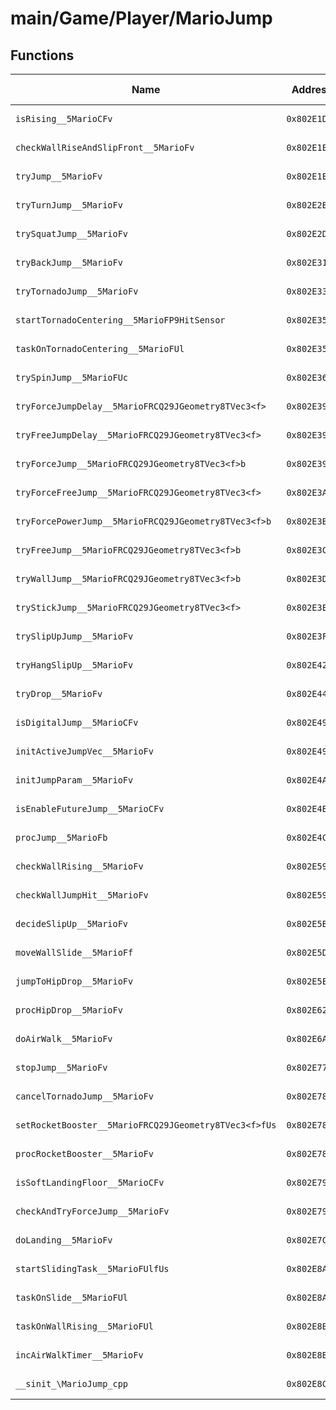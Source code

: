 # main/Game/Player/MarioJump

## Functions

| Name | Address | Match % |
|------|---------|---------|
| `isRising__5MarioCFv` | `0x802E1D70` | :x: (0.0%) |
| `checkWallRiseAndSlipFront__5MarioFv` | `0x802E1E10` | :x: (0.0%) |
| `tryJump__5MarioFv` | `0x802E1E44` | :x: (0.0%) |
| `tryTurnJump__5MarioFv` | `0x802E2B64` | :x: (0.0%) |
| `trySquatJump__5MarioFv` | `0x802E2DC0` | :x: (0.0%) |
| `tryBackJump__5MarioFv` | `0x802E311C` | :x: (0.0%) |
| `tryTornadoJump__5MarioFv` | `0x802E333C` | :x: (0.0%) |
| `startTornadoCentering__5MarioFP9HitSensor` | `0x802E3554` | :x: (0.0%) |
| `taskOnTornadoCentering__5MarioFUl` | `0x802E35BC` | :x: (0.0%) |
| `trySpinJump__5MarioFUc` | `0x802E36B8` | :x: (0.0%) |
| `tryForceJumpDelay__5MarioFRCQ29JGeometry8TVec3<f>` | `0x802E3948` | :x: (0.0%) |
| `tryFreeJumpDelay__5MarioFRCQ29JGeometry8TVec3<f>` | `0x802E395C` | :x: (0.0%) |
| `tryForceJump__5MarioFRCQ29JGeometry8TVec3<f>b` | `0x802E3970` | :x: (0.0%) |
| `tryForceFreeJump__5MarioFRCQ29JGeometry8TVec3<f>` | `0x802E3AAC` | :x: (0.0%) |
| `tryForcePowerJump__5MarioFRCQ29JGeometry8TVec3<f>b` | `0x802E3B60` | :x: (0.0%) |
| `tryFreeJump__5MarioFRCQ29JGeometry8TVec3<f>b` | `0x802E3C3C` | :x: (0.0%) |
| `tryWallJump__5MarioFRCQ29JGeometry8TVec3<f>b` | `0x802E3D3C` | :x: (0.0%) |
| `tryStickJump__5MarioFRCQ29JGeometry8TVec3<f>` | `0x802E3E9C` | :x: (0.0%) |
| `trySlipUpJump__5MarioFv` | `0x802E3FB4` | :x: (0.0%) |
| `tryHangSlipUp__5MarioFv` | `0x802E42F4` | :x: (0.0%) |
| `tryDrop__5MarioFv` | `0x802E4454` | :x: (0.0%) |
| `isDigitalJump__5MarioCFv` | `0x802E49E4` | :x: (0.0%) |
| `initActiveJumpVec__5MarioFv` | `0x802E49F0` | :x: (0.0%) |
| `initJumpParam__5MarioFv` | `0x802E4A54` | :x: (0.0%) |
| `isEnableFutureJump__5MarioCFv` | `0x802E4BD8` | :x: (0.0%) |
| `procJump__5MarioFb` | `0x802E4C88` | :x: (0.0%) |
| `checkWallRising__5MarioFv` | `0x802E5938` | :x: (0.0%) |
| `checkWallJumpHit__5MarioFv` | `0x802E593C` | :x: (0.0%) |
| `decideSlipUp__5MarioFv` | `0x802E5B9C` | :x: (0.0%) |
| `moveWallSlide__5MarioFf` | `0x802E5DE8` | :x: (0.0%) |
| `jumpToHipDrop__5MarioFv` | `0x802E5ED8` | :x: (0.0%) |
| `procHipDrop__5MarioFv` | `0x802E6268` | :x: (0.0%) |
| `doAirWalk__5MarioFv` | `0x802E6AFC` | :x: (0.0%) |
| `stopJump__5MarioFv` | `0x802E771C` | :x: (0.0%) |
| `cancelTornadoJump__5MarioFv` | `0x802E782C` | :x: (0.0%) |
| `setRocketBooster__5MarioFRCQ29JGeometry8TVec3<f>fUs` | `0x802E78B0` | :x: (0.0%) |
| `procRocketBooster__5MarioFv` | `0x802E78C0` | :x: (0.0%) |
| `isSoftLandingFloor__5MarioCFv` | `0x802E7914` | :x: (0.0%) |
| `checkAndTryForceJump__5MarioFv` | `0x802E7954` | :x: (0.0%) |
| `doLanding__5MarioFv` | `0x802E7CD4` | :x: (0.0%) |
| `startSlidingTask__5MarioFUlfUs` | `0x802E8A24` | :x: (0.0%) |
| `taskOnSlide__5MarioFUl` | `0x802E8ABC` | :x: (0.0%) |
| `taskOnWallRising__5MarioFUl` | `0x802E8B10` | :x: (0.0%) |
| `incAirWalkTimer__5MarioFv` | `0x802E8B60` | :x: (0.0%) |
| `__sinit_\MarioJump_cpp` | `0x802E8C14` | :x: (0.0%) |